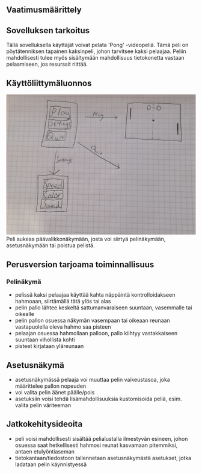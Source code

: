 ## Vaatimusmäärittely

## Sovelluksen tarkoitus

Tällä sovelluksella käyttäjät voivat pelata 'Pong' -videopeliä. Tämä peli on pöytätenniksen tapainen kaksinpeli, johon tarvitsee kaksi pelaajaa. Peliin mahdollisesti tulee myös sisältymään mahdollisuus tietokonetta vastaan pelaamiseen, jos resurssit riittää. 


## Käyttöliittymäluonnos
<img src="https://github.com/isakpulkki/ot-harjoitustyo/blob/master/dokumentaatio/20211115_202200.jpg?raw=true" width="750">
Peli aukeaa päävalikkonäkymään, josta voi siirtyä pelinäkymään, asetusnäkymään tai poistua pelistä.

## Perusversion tarjoama toiminnallisuus

### Pelinäkymä

- pelissä kaksi pelaajaa käyttää kahta näppäintä kontrolloidakseen hahmoaan, siirtämällä tätä ylös tai alas 
- pelin pallo lähtee keskeltä sattumanvaraiseen suuntaan, vasemmalle tai oikealle
- pelin pallon osuessa näkymän vasempaan tai oikeaan reunaan vastapuolella oleva hahmo saa pisteen
- pelaajan osuessa hahmollaan palloon, pallo kiihtyy vastakkaiseen suuntaan vihollista kohti
- pisteet kirjataan yläreunaan

## Asetusnäkymä

- asetusnäkymässä pelaaja voi muuttaa pelin vaikeustasoa, joka määrittelee pallon nopeuden
- voi valita pelin äänet päälle/pois
- asetuksiin voisi tehdä lisämahdollisuuksia kustomisoida peliä, esim. valita pelin väriteeman

## Jatkokehitysideoita

- peli voisi mahdollisesti sisältää pelialustalla ilmestyvän esineen, johon osuessa saat hetkellisesti hahmosi reunat kasvamaan pitemmiksi, antaen etulyöntiaseman
- tietokantaan/tiedostoon tallennetaan asetusnäkymästä asetukset, jotka ladataan pelin käynnistyessä
